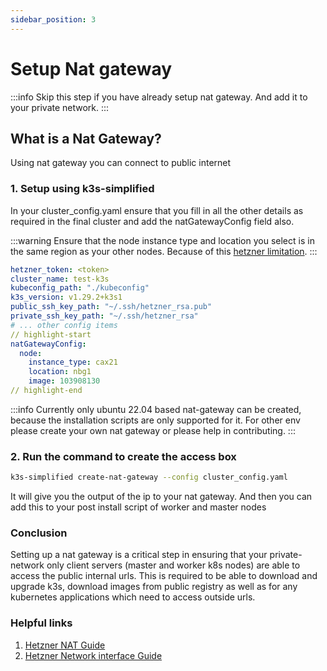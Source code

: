 ```yaml
---
sidebar_position: 3
---
```


# Setup Nat gateway

:::info
Skip this step if you have already setup nat gateway. And add it to your private network.
:::

## What is a Nat Gateway?

Using nat gateway you can connect to public internet

### 1. Setup using k3s-simplified

In your cluster_config.yaml ensure that you fill in all the other details as required in the final cluster and add the natGatewayConfig field also.

:::warning
Ensure that the node instance type and location you select is in the same region as your other nodes. Because of this [hetzner limitation](https://docs.hetzner.com/cloud/general/locations/#are-there-any-restrictions).
:::

```yaml
hetzner_token: <token>
cluster_name: test-k3s
kubeconfig_path: "./kubeconfig"
k3s_version: v1.29.2+k3s1
public_ssh_key_path: "~/.ssh/hetzner_rsa.pub"
private_ssh_key_path: "~/.ssh/hetzner_rsa"
# ... other config items
// highlight-start
natGatewayConfig:
  node:
    instance_type: cax21
    location: nbg1
    image: 103908130
// highlight-end
```
:::info
Currently only ubuntu 22.04 based nat-gateway can be created, because the installation scripts are only supported for it. For other env please create your own nat gateway or please help in contributing.
:::

### 2. Run the command to create the access box

```bash
k3s-simplified create-nat-gateway --config cluster_config.yaml
```

It will give you the output of the ip to your nat gateway. And then you can add this to your post install script of worker and master nodes

### Conclusion

Setting up a nat gateway is a critical step in ensuring that your private-network only client servers (master and worker k8s nodes) are able to access the public internal urls. This is required to be able to download and upgrade k3s, download images from public registry as well as for any kubernetes applications which need to access outside urls.

### Helpful links
1. [Hetzner NAT Guide](https://community.hetzner.com/tutorials/how-to-set-up-nat-for-cloud-networks)
2. [Hetzner Network interface Guide](https://docs.hetzner.com/cloud/networks/server-configuration/#debian--ubuntu)